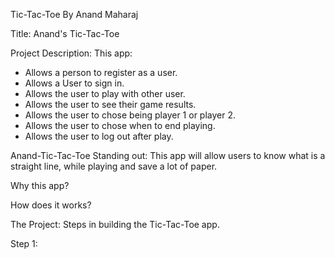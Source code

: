Tic-Tac-Toe By Anand Maharaj

Title: Anand's Tic-Tac-Toe

Project Description: 
This app:
- Allows a person to register as a user.
- Allows a User to sign in.
- Allows the user to play with other user.
- Allows the user to see their game results.
- Allows the user to chose being player 1 or player 2.
- Allows the user to chose when to end playing.
- Allows the user to log out after play.


Anand-Tic-Tac-Toe Standing out:
This app will allow users to know what is a straight line, while playing and save a lot of paper.

Why this app?

How does it works?

The Project:
Steps in building the Tic-Tac-Toe app.

Step 1:
